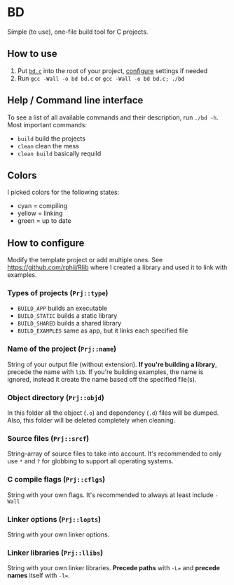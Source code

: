 # BD
Simple (to use), one-file build tool for C projects.

## How to use
1. Put [`bd.c`](bd.c) into the root of your project, [configure](#how-to-configure) settings if needed
2. Run `gcc -Wall -o bd bd.c` or `gcc -Wall -o bd bd.c; ./bd`

## Help / Command line interface
To see a list of all available commands and their description, run `./bd -h`. Most important commands:
- `build` build the projects
- `clean` clean the mess
- `clean build` basically requild

## Colors
I picked colors for the following states:
- cyan = compiling
- yellow = linking
- green = up to date

## How to configure
Modify the template project or add multiple ones. See https://github.com/rphii/Rlib where I created a library and used it to link with examples.
### Types of projects (`Prj::type`)
- `BUILD_APP` builds an executable
- `BUILD_STATIC` builds a static library
- `BUILD_SHARED` builds a shared library
- `BUILD_EXAMPLES` same as app, but it links each specified file
### Name of the project (`Prj::name`)
String of your output file (without extension). **If you're building a library**, precede the name with `lib`. If you're building examples, the name is ignored, instead it create the name based off the specified file(s).
### Object directory (`Prj::objd`)
In this folder all the object (`.o`) and dependency (`.d`) files will be dumped. Also, this folder will be deleted completely when cleaning.
### Source files (`Prj::srcf`)
String-array of source files to take into account. It's recommended to only use `*` and `?` for globbing to support all operating systems.
### C compile flags (`Prj::cflgs`)
String with your own flags. It's recommended to always at least include `-Wall`
### Linker options (`Prj::lopts`)
String with your own linker options.
### Linker libraries (`Prj::llibs`)
String with your own linker libraries. **Precede paths** with `-L=` and **precede names** itself with `-l=`.
